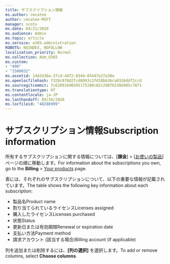 ```yaml
---
title: サブスクリプション情報
ms.author: cmcatee
author: cmcatee-MSFT
manager: scotv
ms.date: 04/21/2020
ms.audience: Admin
ms.topic: article
ms.service: o365-administration
ROBOTS: NOINDEX, NOFOLLOW
localization_priority: Normal
ms.collection: Adm_O365
ms.custom:
- "490"
- "1500032"
ms.assetid: 14d2d36a-37cd-4d72-8344-85447e27a38e
ms.openlocfilehash: f328c870d2fcd8093c2fd10bb26ca0326ddf2ccd
ms.sourcegitcommit: fc62091696591175280c02c29876530d485c7871
ms.translationtype: HT
ms.contentlocale: ja-JP
ms.lasthandoff: 09/26/2020
ms.locfileid: "48286999"
---
```

# <a name="subscription-information"></a><span data-ttu-id="f2530-102">サブスクリプション情報</span><span class="sxs-lookup"><span data-stu-id="f2530-102">Subscription information</span></span>

<span data-ttu-id="f2530-103">所有するサブスクリプションに関する情報については、[**課金**] \> [[お使いの製品](https://go.microsoft.com/fwlink/p/?linkid=842054)] ページの順に移動します。</span><span class="sxs-lookup"><span data-stu-id="f2530-103">For information about the subscriptions you own, go to the **Billing** \> [Your products](https://go.microsoft.com/fwlink/p/?linkid=842054) page.</span></span>
  
<span data-ttu-id="f2530-104">表には、それぞれのサブスクリプションについて、以下の重要な情報が記載されています。</span><span class="sxs-lookup"><span data-stu-id="f2530-104">The table shows the following key information about each subscription:</span></span>
  
- <span data-ttu-id="f2530-105">製品名</span><span class="sxs-lookup"><span data-stu-id="f2530-105">Product name</span></span>
- <span data-ttu-id="f2530-106">割り当てられているライセンス</span><span class="sxs-lookup"><span data-stu-id="f2530-106">Licenses assigned</span></span>
- <span data-ttu-id="f2530-107">購入したライセンス</span><span class="sxs-lookup"><span data-stu-id="f2530-107">Licenses purchased</span></span>
- <span data-ttu-id="f2530-108">状態</span><span class="sxs-lookup"><span data-stu-id="f2530-108">Status</span></span>
- <span data-ttu-id="f2530-109">更新日または有効期限</span><span class="sxs-lookup"><span data-stu-id="f2530-109">Renewal or expiration date</span></span>
- <span data-ttu-id="f2530-110">支払い方法</span><span class="sxs-lookup"><span data-stu-id="f2530-110">Payment method</span></span>
- <span data-ttu-id="f2530-111">請求アカウント (該当する場合)</span><span class="sxs-lookup"><span data-stu-id="f2530-111">Billing account (if applicable)</span></span>
 
<span data-ttu-id="f2530-112">列を追加または削除するには、**[列の選択]** を選択します。</span><span class="sxs-lookup"><span data-stu-id="f2530-112">To add or remove columns, select **Choose columns**.</span></span>